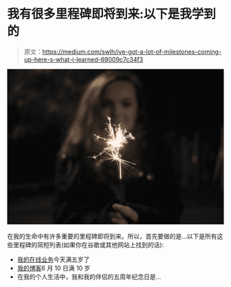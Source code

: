 # 我有很多里程碑即将到来:以下是我学到的

> 原文：<https://medium.com/swlh/ive-got-a-lot-of-milestones-coming-up-here-s-what-i-learned-69009c7c34f3>

![](img/b495eb1b1e7fc023d5d583de147d13a3.png)

在我的生命中有许多重要的里程碑即将到来。所以，首先要做的是…以下是所有这些里程碑的简短列表(如果你在谷歌或其他网站上找到的话):

*   [我的在线业务](http://www.rosemaryrichings.com)今天满五岁了
*   [我的博客](http://www.rosiewritingspace.com)6 月 10 日满 10 岁
*   在我的个人生活中，我和我的伴侣的五周年纪念日是…